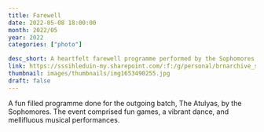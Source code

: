 ```yaml
---
title: Farewell
date: 2022-05-08 18:00:00
month: 2022/05
year: 2022
categories: ["photo"]

desc_short: A heartfelt farewell programme performed by the Sophomores for their seniors, The Atulyas.
link: https://sssihleduin-my.sharepoint.com/:f:/g/personal/brnarchive_sssihl_edu_in/EqcogKpzpdhHo-7bn1TSl7MBogFzFUQwA3okzZIi_ZhyTg?e=9jhAQz
thumbnail: images/thumbnails/img1653490255.jpg
draft: false
---
```


A fun filled programme done for the outgoing batch, The Atulyas, by the Sophomores. The event comprised fun games, a vibrant dance, and mellifluous musical performances.